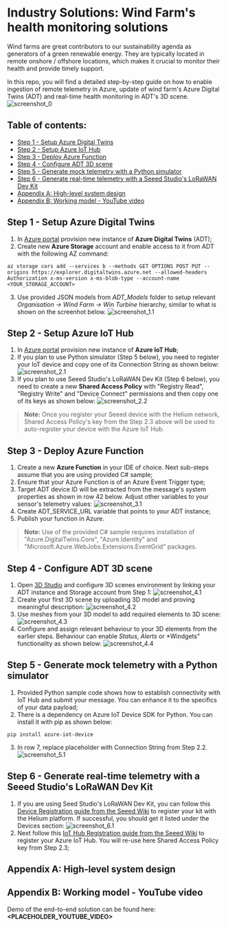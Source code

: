 # Industry Solutions: Wind Farm's health monitoring solutions
Wind farms are great contributors to our sustainability agenda as generators of a green renewable energy. They are typically located in remote onshore / offshore locations, which makes it crucial to monitor their health and provide timely support.

In this repo, you will find a detailed step-by-step guide on how to enable ingestion of remote telemetry in Azure, update of wind farm's Azure Digital Twins (ADT) and real-time health monitoring in ADT's 3D scene.
![screenshot_0](images/Screenshot0.png)

## Table of contents:
- [Step 1 - Setup Azure Digital Twins](https://github.com/LazaUK/IndustrySolutions-WindFarm#step-1---setup-azure-digital-twins)
- [Step 2 - Setup Azure IoT Hub](https://github.com/LazaUK/IndustrySolutions-WindFarm#step-2---setup-azure-iot-hub)
- [Step 3 - Deploy Azure Function](https://github.com/LazaUK/IndustrySolutions-WindFarm#step-3---deploy-azure-function)
- [Step 4 - Configure ADT 3D scene](https://github.com/LazaUK/IndustrySolutions-WindFarm#step-4---configure-adt-3d-scene)
- [Step 5 - Generate mock telemetry with a Python simulator](https://github.com/LazaUK/IndustrySolutions-WindFarm#step-5---generate-mock-telemetry-with-a-python-simulator)
- [Step 6 - Generate real-time telemetry with a Seeed Studio's LoRaWAN Dev Kit](https://github.com/LazaUK/IndustrySolutions-WindFarm#step-6---generate-real-time-telemetry-with-a-seeed-studios-lorawan-dev-kit)
- [Appendix A: High-level system design](https://github.com/LazaUK/IndustrySolutions-WindFarm#appendix-a-high-level-system-design)
- [Appendix B: Working model - YouTube video](https://github.com/LazaUK/IndustrySolutions-WindFarm#appendix-b-working-model---youtube-video)

## Step 1 - Setup Azure Digital Twins
1. In [Azure portal](https://portal.azure.com) provision new instance of **Azure Digital Twins** (ADT);
2. Create new **Azure Storage** account and enable access to it from ADT with the following AZ command:
```
az storage cors add --services b --methods GET OPTIONS POST PUT --origins https://explorer.digitaltwins.azure.net --allowed-headers Authorization x-ms-version x-ms-blob-type --account-name <YOUR_STORAGE_ACCOUNT>
```
3. Use provided JSON models from *ADT_Models* folder to setup relevant *Organisation -> Wind Farm -> Win Turbine* hierarchy, similar to what is shown on the screenhot below.
![screenshot_1.1](images/Screenshot1_1.png)

## Step 2 - Setup Azure IoT Hub
1. In [Azure portal](https://portal.azure.com) provision new instance of **Azure IoT Hub**;
2. If you plan to use Python simulator (Step 5 below), you need to register your IoT device and copy one of its Connection String as shown below:
![screenshot_2.1](images/Screenshot2_1.png)
3. If you plan to use Seeed Studio's LoRaWAN Dev Kit (Step 6 below), you need to create a new **Shared Access Policy** with "Registry Read", "Registry Write" and "Device Connect" permissions and then copy one of its keys as shown below:
![screenshot_2.2](images/Screenshot2_2.png)
> **Note:** Once you register your Seeed device with the Helium network, Shared Access Policy's key from the Step 2.3 above will be used to auto-register your device with the Azure IoT Hub.

## Step 3 - Deploy Azure Function
1. Create a new **Azure Function** in your IDE of choice. Next sub-steps assume that you are using provided C# sample;
2. Ensure that your Azure Function is of an Azure Event Trigger type;
3. Target ADT device ID will be extracted from the message's system properties as shown in row 42 below. Adjust other variables to your sensor's telemetry values:
![screenshot_3.1](images/Screenshot3_1.png)
4. Create ADT_SERVICE_URL variable that points to your ADT instance;
5. Publish your function in Azure.
> **Note:** Use of the provided C# sample requires installation of "Azure.DigitalTwins.Core", "Azure.Identity" and "Microsoft.Azure.WebJobs.Extensions.EventGrid" packages.

## Step 4 - Configure ADT 3D scene
1. Open [3D Studio](https://explorer.digitaltwins.azure.net/3dscenes/) and configure 3D scenes environment by linking your ADT instance and Storage account from Step 1:
![screenshot_4.1](images/Screenshot4_1.png)
2. Create your first 3D scene by uploading 3D model and proving meaningful description:
![screenshot_4.2](images/Screenshot4_2.png)
3. Use meshes from your 3D model to add required elements to 3D scene:
![screenshot_4.3](images/Screenshot4_3.png)
4. Configure and assign relevant behaviour to your 3D elements from the earlier steps. Behaviour can enable *Status*, *Alerts* or *Windgets" functionality as shown below: 
![screenshot_4.4](images/Screenshot4_4.png)

## Step 5 - Generate mock telemetry with a Python simulator
1. Provided Python sample code shows how to establish connectivity with IoT Hub and submit your message. You can enhance it to the specifics of your data payload;
2. There is a dependency on Azure IoT Device SDK for Python. You can install it with pip as shown below:
```
pip install azure-iot-device
```
3. In row 7, replace placeholder with Connection String from Step 2.2.
![screenshot_5.1](images/Screenshot5_1.png)

## Step 6 - Generate real-time telemetry with a Seeed Studio's LoRaWAN Dev Kit
1. If you are using Seed Studio's LoRaWAN Dev Kit, you can follow this [Device Registration guide from the Seeed Wiki](https://wiki.seeedstudio.com/Connecting-to-Helium/#upload-code-send-data-to-helium) to register your kit with the Helium platform. If successful, you should get it listed under the Devices section:
![screenshot_6.1](images/Screenshot6_1.png)
2. Next follow this [IoT Hub Registration guide from the Seeed Wiki](https://wiki.seeedstudio.com/Integrate-into-Azure-IoT-Hub/#integration-to-helium) to register your Azure IoT Hub. You will re-use here Shared Access Policy key from Step 2.3;

## Appendix A: High-level system design
## Appendix B: Working model - YouTube video
Demo of the end-to-end solution can be found here: **<PLACEHOLDER_YOUTUBE_VIDEO>**
